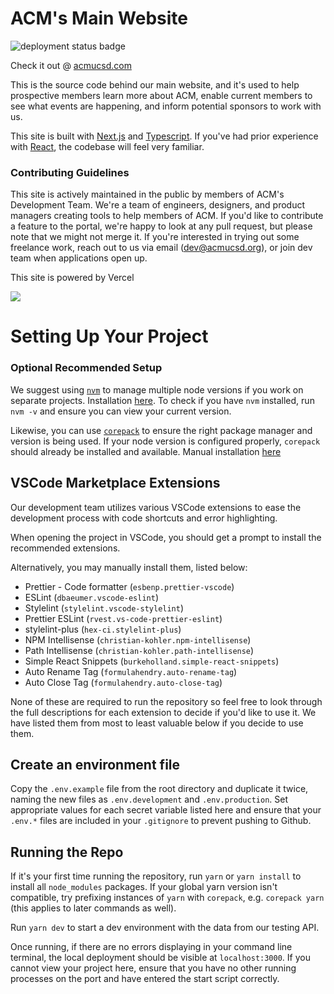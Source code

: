 # ACM's Main Website
![deployment status badge](https://img.shields.io/github/deployments/acmucsd/main-website/Production?label=deployment&style=for-the-badge)

Check it out @ [acmucsd.com](https://acmucsd.com/)

This is the source code behind our main website, and it's used to help prospective members learn more about ACM, enable current members to see what events are happening, and inform potential sponsors to work with us.

This site is built with [Next.js](https://nextjs.org/) and [Typescript](https://www.typescriptlang.org/). If you've had prior experience with [React](http://reactjs.org/), the codebase will feel very familiar.

### Contributing Guidelines
This site is actively maintained in the public by members of ACM's Development Team. We're a team of engineers, designers, and product managers creating tools to help members of ACM. If you'd like to contribute a feature to the portal, we're happy to look at any pull request, but please note that we might not merge it. If you're interested in trying out some freelance work, reach out to us via email ([dev@acmucsd.org](mailto:dev@acmucsd.org)), or join dev team when applications open up.

This site is powered by Vercel

[<img src="./public/assets/vercel.svg">](https://vercel.com/?utm_source=acmucsd&utm_campaign=oss)


# Setting Up Your Project

### Optional Recommended Setup

We suggest using [`nvm`](https://github.com/nvm-sh/nvm) to manage multiple node versions if you work
on separate projects. Installation [here](https://github.com/nvm-sh/nvm#installing-and-updating). To
check if you have `nvm` installed, run `nvm -v` and ensure you can view your current version. 

Likewise, you can use [`corepack`](https://github.com/nodejs/corepack) to ensure the right package
manager and version is being used. If your node version is configured properly, `corepack` should
already be installed and available. Manual installation [here](https://nodejs.org/en/download/)

<!-- USING COREPACK IN CI:
run `corepack prepare -o` whenever changing the package manager version to update `.corepack.tgz`.
then, in CI, we can run `corepack hydrate .corepack.tgz` to load the appropriate package manager version.
-->

## VSCode Marketplace Extensions

Our development team utilizes various VSCode extensions to ease the development process with code
shortcuts and error highlighting.

When opening the project in VSCode, you should get a prompt to install the recommended extensions.

Alternatively, you may manually install them, listed below:

- Prettier - Code formatter (`esbenp.prettier-vscode`)
- ESLint (`dbaeumer.vscode-eslint`)
- Stylelint (`stylelint.vscode-stylelint`)
- Prettier ESLint (`rvest.vs-code-prettier-eslint`)
- stylelint-plus (`hex-ci.stylelint-plus`)
- NPM Intellisense (`christian-kohler.npm-intellisense`)
- Path Intellisense (`christian-kohler.path-intellisense`)
- Simple React Snippets (`burkeholland.simple-react-snippets`)
- Auto Rename Tag (`formulahendry.auto-rename-tag`)
- Auto Close Tag (`formulahendry.auto-close-tag`)

None of these are required to run the repository so feel free to look through the full descriptions
for each extension to decide if you'd like to use it. We have listed them from most to least
valuable below if you decide to use them.

## Create an environment file

Copy the `.env.example` file from the root directory and duplicate it twice, naming the new files as
`.env.development` and `.env.production`. Set appropriate values for each secret variable listed
here and ensure that your `.env.*` files are included in your `.gitignore` to prevent pushing to
Github.

## Running the Repo

If it's your first time running the repository, run `yarn` or `yarn install` to install all
`node_modules` packages. If your global yarn version isn't compatible, try prefixing instances of
`yarn` with `corepack`, e.g. `corepack yarn` (this applies to later commands as well).

Run `yarn dev` to start a dev environment with the data from our testing API.

Once running, if there are no errors displaying in your command line terminal, the local deployment
should be visible at `localhost:3000`. If you cannot view your project here, ensure that you have no
other running processes on the port and have entered the start script correctly.